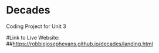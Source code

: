 # Decades
Coding Project for Unit 3

#Link to Live Website:
##https://robbiejosephevans.github.io/decades/landing.html
